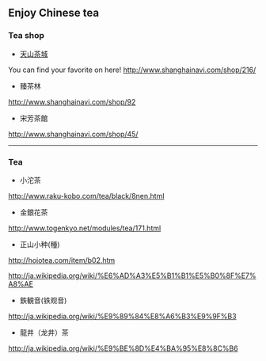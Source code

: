 ## Enjoy Chinese tea

### Tea shop

- [天山茶城](http://www.dabutong.com)

You can find your favorite on here!
http://www.shanghainavi.com/shop/216/

- 臻茶林

http://www.shanghainavi.com/shop/92


- 宋芳茶館

http://www.shanghainavi.com/shop/45/

---

### Tea

- 小沱茶

http://www.raku-kobo.com/tea/black/8nen.html


- 金銀花茶

http://www.togenkyo.net/modules/tea/171.html


- 正山小种(種)

http://hojotea.com/item/b02.htm

http://ja.wikipedia.org/wiki/%E6%AD%A3%E5%B1%B1%E5%B0%8F%E7%A8%AE


- 鉄観音(铁观音)

http://ja.wikipedia.org/wiki/%E9%89%84%E8%A6%B3%E9%9F%B3


- 龍井（龙井）茶

http://ja.wikipedia.org/wiki/%E9%BE%8D%E4%BA%95%E8%8C%B6
